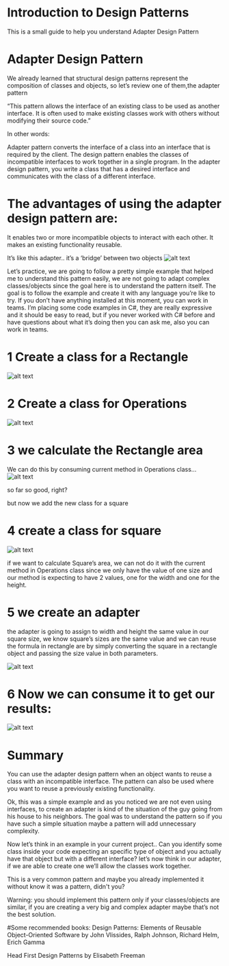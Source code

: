 # Introduction to Design Patterns

This is a small guide to help you understand Adapter Design Pattern


# Adapter Design Pattern
We already learned that structural design patterns represent the composition of classes and objects, so let’s review one of them,the adapter pattern

“This pattern allows the interface of an existing class to be used as another interface. It is often used to make existing classes work with others without modifying their source code.”

In other words:

Adapter pattern converts the interface of a class into an interface that is required by the client. 
The design pattern enables the classes of incompatible interfaces to work together in a single program. 
In the adapter design pattern, you write a class that has a desired interface and communicates with the class of a different interface. 

# The advantages of using the adapter design pattern are:
It enables two or more incompatible objects to interact with each other.
It makes an existing functionality reusable.

It’s like this adapter.. it’s a ‘bridge’ between two objects
![alt text][adapter]

[adapter]: https://github.com/JannethAmaya/DesignPatternsIntro/blob/master/adapterImage.png


Let’s practice, we are going to follow a pretty simple example that helped me to understand this pattern easily, we are not going to adapt complex classes/objects since the goal here is to understand the pattern itself.
The goal is to follow the example and create it with any language you’re like to try.
If you don’t have anything installed at this moment, you can work in teams.
I’m placing some code examples in C#, they are really expressive and it should be easy to read, but if you never worked with C# before and have questions about what it’s doing then you can ask me, also you can work in teams.


# 1 Create a class for a Rectangle
![alt text][rectangle]

[rectangle]: https://github.com/JannethAmaya/DesignPatternsIntro/blob/master/rectangle.png

# 2 Create a class for Operations
![alt text][operations]

[operations]: https://github.com/JannethAmaya/DesignPatternsIntro/blob/master/Operations.png


# 3 we calculate the Rectangle area 
We can do this by consuming current method in Operations class… 
![alt text][GetARea]

[GetArea]: https://github.com/JannethAmaya/DesignPatternsIntro/blob/master/initialMain.png

so far so good, right?


but now we add the new class for a square
# 4 create a class for square
![alt text][Square]

[Square]: https://github.com/JannethAmaya/DesignPatternsIntro/blob/master/square.png


if we want to calculate Square’s area, we can not do it with the current method in Operations class since we only have the value of one size and our method is expecting to have 2 values, one for the width and one for the height.

# 5 we create an adapter 
the adapter is going to assign to width and height the same value in our square size, we know square’s sizes are the same value and we can reuse the formula in rectangle are by simply converting the square in a rectangle object and passing the size value in both parameters.

![alt text][AreaAdapter]

[AreaAdapter]: https://github.com/JannethAmaya/DesignPatternsIntro/blob/master/adapter.png



# 6 Now we can consume it to get our results:
![alt text][execution]

[execution]: https://github.com/JannethAmaya/DesignPatternsIntro/blob/master/main.png



# Summary
You can use the adapter design pattern when an object wants to reuse a class with an incompatible interface. The pattern can also be used where you want to reuse a previously existing functionality.


Ok, this was a simple example and as you noticed we are not even using interfaces, to create an adapter is kind of the situation of the guy going from his house to his neighbors. The goal was to understand the pattern so if you have such a simple situation maybe a pattern will add unnecessary complexity.

Now let’s think in an example in your current project..
Can you identify some class inside your code expecting an specific type of object and you actually have that object but with a different interface?
let’s now think in our adapter, if we are able to create one we’ll allow the classes work together.

This is a very common pattern and maybe you already implemented it without know it was a pattern, didn't you?

Warning: you should implement this pattern only if your classes/objects are similar, if you are creating a very big and complex adapter maybe that’s not the best solution.



#Some recommended books:
Design Patterns: Elements of Reusable Object-Oriented Software
by John Vlissides, Ralph Johnson, Richard Helm, Erich Gamma

Head First Design Patterns
by Elisabeth Freeman
